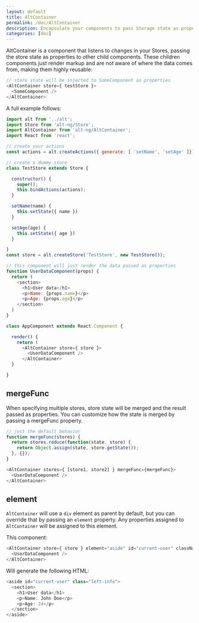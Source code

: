 ```yaml
---
layout: default
title: AltContainer
permalink: /doc/AltContainer
description: Encapsulate your components to pass Storage state as properties
categories: [doc]
---
```


AltContainer is a component that listens to changes in your Stores, passing the store state as properties
to other child components. These children components just render markup and are not aware of where the data comes from,
making them highly reusable:

```js
// store state will be injected to SomeComponent as properties
<AltContainer store={ testStore }>
  <SomeComponent />
</AltContainer>
```

A full example follows:

```js
import alt from '../alt';
import Store from 'alt-ng/Store';
import AltContainer from 'alt-ng/AltContainer';
import React from 'react';

// create your actions
const actions = alt.createActions({ generate: [ 'setName', 'setAge' ]});

// create a dummy store
class TestStore extends Store {

  constructor() {
    super();
    this.bindActions(actions);
  }

  setName(name) {
    this.setState({ name })
  }

  setAge(age) {
    this.setState({ age })
  }

}
const store = alt.createStore('TestStore', new TestStore());

// this component will just render the data passed as properties
function UserDataComponent(props) {
  return (
    <section>
      <h1>User data</h1>
      <p>Name: {props.name}</p>
      <p>Age: {props.age}</p>
    </section>
  )
} 

class AppComponent extends React.Component {

  render() {
    return (
      <AltContainer store={ store }>
        <UserDataComponent />
      </AltContainer>
  }

}
```

## mergeFunc

When specifying multiple stores, store state will be merged and the result passed as properties. You can customize how the state 
is merged by passing a mergeFunc property.

```js
// just the default behavior
function mergeFunc(stores) {
  return stores.reduce(function(state, store) {
    return Object.assign(state, store.getState());
  }, {});
}

<AltContainer stores={ [store1, store2] } mergeFunc={mergeFunc}>
  <UserDataComponent />
</AltContainer>
```

## element

`AltContainer` will use a `div` element as parent by default, but you can override that by passing an `element` property. Any properties 
assigned to `AltContainer` will be assigned to this element. 

This component:

```js
<AltContainer store={ store } element="aside" id="current-user" className="left-info">
  <UserDataComponent />
</AltContainer>
``` 

Will generate the following HTML:

```js
<aside id="current-user" class="left-info">
  <section>
    <h1>User data</h1>
    <p>Name: John Doe</p>
    <p>Age: 24</p>
  </section>
</aside>
```
